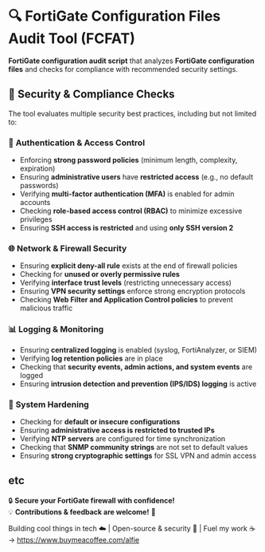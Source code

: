 # 🔍 FortiGate Configuration Files Audit Tool (FCFAT)

**FortiGate configuration audit script** that analyzes **FortiGate configuration files** and checks for compliance with recommended security settings.

## 🔎 Security & Compliance Checks

The tool evaluates multiple security best practices, including but not limited to:

### 🔐 **Authentication & Access Control**
- Enforcing **strong password policies** (minimum length, complexity, expiration)  
- Ensuring **administrative users** have **restricted access** (e.g., no default passwords)  
- Verifying **multi-factor authentication (MFA)** is enabled for admin accounts  
- Checking **role-based access control (RBAC)** to minimize excessive privileges  
- Ensuring **SSH access is restricted** and using **only SSH version 2**  

### 🌐 **Network & Firewall Security**
- Ensuring **explicit deny-all rule** exists at the end of firewall policies  
- Checking for **unused or overly permissive rules**  
- Verifying **interface trust levels** (restricting unnecessary access)  
- Ensuring **VPN security settings** enforce strong encryption protocols  
- Checking **Web Filter and Application Control policies** to prevent malicious traffic  

### 📊 **Logging & Monitoring**
- Ensuring **centralized logging** is enabled (syslog, FortiAnalyzer, or SIEM)  
- Verifying **log retention policies** are in place  
- Checking that **security events, admin actions, and system events** are logged  
- Ensuring **intrusion detection and prevention (IPS/IDS) logging** is active  

### 🚀 **System Hardening**
- Checking for **default or insecure configurations**  
- Ensuring **administrative access is restricted to trusted IPs**  
- Verifying **NTP servers** are configured for time synchronization  
- Checking that **SNMP community strings** are not set to default values  
- Ensuring **strong cryptographic settings** for SSL VPN and admin access  

etc
---

🔒 **Secure your FortiGate firewall with confidence!**  
💡 **Contributions & feedback are welcome!** 🚀

Building cool things in tech ☁️ | Open-source & security 🚀 | Fuel my work ☕ → https://www.buymeacoffee.com/alfie

